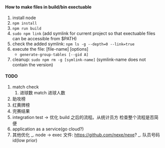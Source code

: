 #### How to make files in build/bin exectuable

1. install node
2. `npm install`
3. `npm run build`
4. `sudo npm link` (add symlink for current project so that exectuable files can be accessible from $PATH)
5. check the added symlink: `npm ls -g --depth=0 --link=true`
6. execute the file: [file-name] [options]
   - `generate-group-tables [--gid A]`
7. cleanup: `sudo npm rm -g [symlink-name]` (symlink-name does not contain the version)

#### TODO

1. match check
   1. 进球数 match 进球人数
2. 助攻榜
3. 红黄牌榜
4. 完赛结果
5. integration test -> 优化 build 之后的流程。从统计员方 检查整个流程是否简便
6. application as a service(go cloud?)
7. 其他优化
   _. node -> exec 文件: https://github.com/nexe/nexe?
   _. 队员号码 id(low prior)
